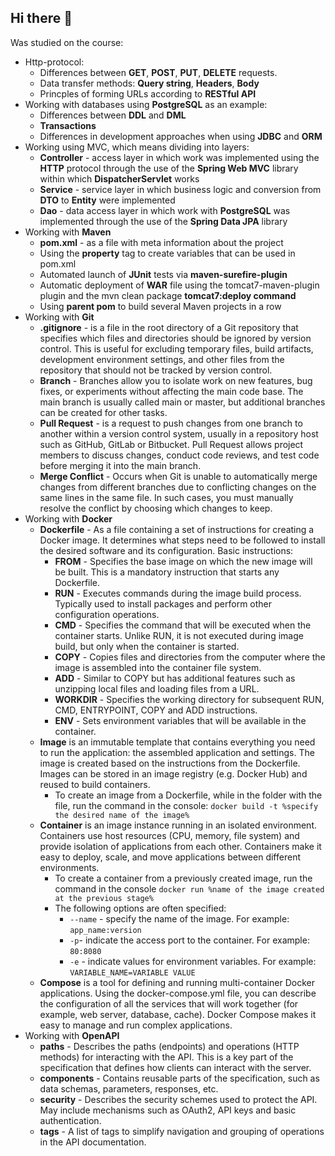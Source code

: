 ## Hi there 👋

Was studied on the course:

- Http-protocol:
    - Differences between **GET**, **POST**, **PUT**, **DELETE** requests.
    - Data transfer methods: **Query string**, **Headers**, **Body**
    - Princples of forming URLs according to **RESTful API**
- Working with databases using **PostgreSQL** as an example:
    - Differences between **DDL** and **DML**
    - **Transactions**
    - Differences in development approaches when using **JDBC** and **ORM**
- Working using MVC, which means dividing into layers:
    - **Controller** - access layer in which work was implemented using the **HTTP** protocol through the use of the **Spring Web MVC** library within which **DispatcherServlet** works
    - **Service** - service layer in which business logic and conversion from **DTO** to **Entity** were implemented
    - **Dao** - data access layer in which work with **PostgreSQL** was implemented through the use of the **Spring Data JPA** library
- Working with **Maven**
     - **pom.xml** - as a file with meta information about the project
     - Using the **property** tag to create variables that can be used in pom.xml
     - Automated launch of **JUnit** tests via **maven-surefire-plugin**
     - Automatic deployment of **WAR** file using the tomcat7-maven-plugin plugin and the mvn clean package **tomcat7:deploy command**
     - Using **parent pom** to build several Maven projects in a row
- Working with **Git**
    - **.gitignore** - is a file in the root directory of a Git repository that specifies which files and directories should be ignored by version control. This is useful for excluding temporary files, build artifacts, development environment settings, and other files from the repository that should not be tracked by version control.
    - **Branch** - Branches allow you to isolate work on new features, bug fixes, or experiments without affecting the main code base. The main branch is usually called main or master, but additional branches can be created for other tasks.
    - **Pull Request** - is a request to push changes from one branch to another within a version control system, usually in a repository host such as GitHub, GitLab or Bitbucket. Pull Request allows project members to discuss changes, conduct code reviews, and test code before merging it into the main branch.
    - **Merge Conflict** - Occurs when Git is unable to automatically merge changes from different branches due to conflicting changes on the same lines in the same file. In such cases, you must manually resolve the conflict by choosing which changes to keep.
- Working with **Docker**
    - **Dockerfile** - As a file containing a set of instructions for creating a Docker image. It determines what steps need to be followed to install the desired software and its configuration. Basic instructions:
        - **FROM** - Specifies the base image on which the new image will be built. This is a mandatory instruction that starts any Dockerfile.
        - **RUN** - Executes commands during the image build process. Typically used to install packages and perform other configuration operations.
        - **CMD** - Specifies the command that will be executed when the container starts. Unlike RUN, it is not executed during image build, but only when the container is started.
        - **COPY** - Copies files and directories from the computer where the image is assembled into the container file system.
        - **ADD** - Similar to COPY but has additional features such as unzipping local files and loading files from a URL.
        - **WORKDIR** - Specifies the working directory for subsequent RUN, CMD, ENTRYPOINT, COPY and ADD instructions.
        - **ENV** - Sets environment variables that will be available in the container.
    - **Image** is an immutable template that contains everything you need to run the application: the assembled application and settings. The image is created based on the instructions from the Dockerfile. Images can be stored in an image registry (e.g. Docker Hub) and reused to build containers.
        - To create an image from a Dockerfile, while in the folder with the file, run the command in the console:
        `docker build -t %specify the desired name of the image%`
    - **Container** is an image instance running in an isolated environment. Containers use host resources (CPU, memory, file system) and provide isolation of applications from each other. Containers make it easy to deploy, scale, and move applications between different environments.
        - To create a container from a previously created image, run the command in the console
        `docker run %name of the image created at the previous stage%`
        - The following options are often specified:
            - `--name` - specify the name of the image. For example: `app_name:version`
            - `-p`- indicate the access port to the container. For example: `80:8080`
            - `-e` - indicate values for environment variables. For example: `VARIABLE_NAME=VARIABLE VALUE`
    - **Compose** is a tool for defining and running multi-container Docker applications. Using the docker-compose.yml file, you can describe the configuration of all the services that will work together (for example, web server, database, cache). Docker Compose makes it easy to manage and run complex applications.
- Working with **OpenAPI**
    - **paths** - Describes the paths (endpoints) and operations (HTTP methods) for interacting with the API. This is a key part of the specification that defines how clients can interact with the server.
    - **components** - Contains reusable parts of the specification, such as data schemas, parameters, responses, etc.
    - **security** - Describes the security schemes used to protect the API. May include mechanisms such as OAuth2, API keys and basic authentication.
    - **tags** - A list of tags to simplify navigation and grouping of operations in the API documentation.
<!--
**L1BER2Y/L1BER2Y** is a ✨ _special_ ✨ repository because its `README.md` (this file) appears on your GitHub profile.

Here are some ideas to get you started:

- 🔭 I’m currently working on ...
- 🌱 I’m currently learning ...
- 👯 I’m looking to collaborate on ...
- 🤔 I’m looking for help with ...
- 💬 Ask me about ...
- 📫 How to reach me: ...
- 😄 Pronouns: ...
- ⚡ Fun fact: ...
-->
